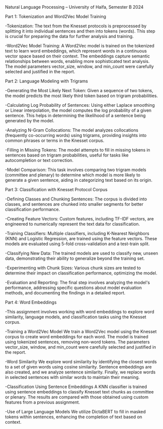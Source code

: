 Natural Language Processing – University of Haifa, Semester B 2024

Part 1: Tokenization and Word2Vec Model Training

-Tokenization: The text from the Knesset protocols is preprocessed by splitting it into individual sentences and then into tokens (words). This step is crucial for preparing the data for further analysis and training.

-Word2Vec Model Training: A Word2Vec model is trained on the tokenized text to learn word embeddings, which represent words in a continuous vector space based on their context. The embeddings capture semantic relationships between words, enabling more sophisticated text analysis. The model parameters vector_size, window, and min_count were carefully selected and justified in the report.



Part 2: Language Modeling with Trigrams

-Generating the Most Likely Next Token: Given a sequence of two tokens, the model predicts the most likely third token based on trigram probabilities.

-Calculating Log Probability of Sentences: Using either Laplace smoothing or Linear interpolation, the model computes the log probability of a given sentence. This helps in determining the likelihood of a sentence being generated by the model.

-Analyzing N-Gram Collocations: The model analyzes collocations (frequently co-occurring words) using trigrams, providing insights into common phrases or terms in the Knesset corpus.

-Filling in Missing Tokens: The model attempts to fill in missing tokens in sentences based on trigram probabilities, useful for tasks like autocompletion or text correction.

-Model Comparison: This task involves comparing two trigram models (committee and plenary) to determine which model is more likely to generate a given sentence, aiding in categorizing text based on its origin.



Part 3: Classification with Knesset Protocol Corpus

-Defining Classes and Chunking Sentences: The corpus is divided into classes, and sentences are chunked into smaller segments for better classification performance.

-Creating Feature Vectors: Custom features, including TF-IDF vectors, are engineered to numerically represent the text data for classification.

-Training Classifiers: Multiple classifiers, including K-Nearest Neighbors (KNN) and Logistic Regression, are trained using the feature vectors. These models are evaluated using 5-fold cross-validation and a test-train split.

-Classifying New Data: The trained models are used to classify new, unseen data, demonstrating their ability to generalize beyond the training set.

-Experimenting with Chunk Sizes: Various chunk sizes are tested to determine their impact on classification performance, optimizing the model.

-Evaluation and Reporting: The final step involves analyzing the model's performance, addressing specific questions about model evaluation methods, and documenting the findings in a detailed report.



Part 4: Word Embeddings

-This assignment involves working with word embeddings to explore word similarity, language models, and classification tasks using the Knesset corpus.

-Training a Word2Vec Model
We train a Word2Vec model using the Knesset corpus to create word embeddings for each word. The model is trained using tokenized sentences, removing non-word tokens. The parameters vector_size, window, and min_count were carefully selected and justified in the report.


-Word Similarity
We explore word similarity by identifying the closest words to a set of given words using cosine similarity. Sentence embeddings are also created, and we analyze sentence similarity. Finally, we replace words in selected sentences with similar words to maintain their meaning.


-Classification Using Sentence Embeddings
A KNN classifier is trained using sentence embeddings to classify Knesset text chunks as committee or plenary. The results are compared with those obtained using custom features from a previous assignment.

-Use of Large Language Models
We utilize DictaBERT to fill in masked tokens within sentences, enhancing the completion of text based on context.



